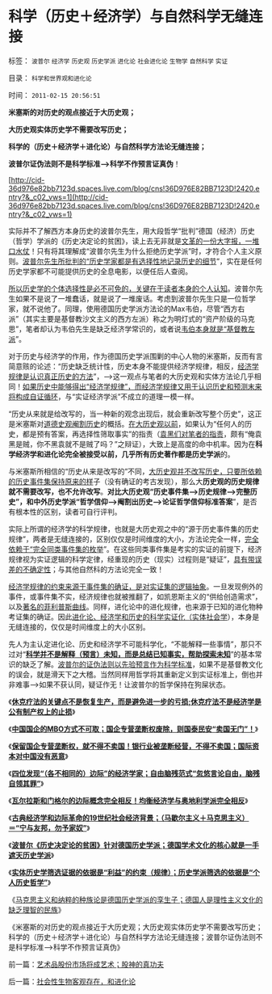 # 科学（历史＋经济学）与自然科学无缝连接

标签： `波普尔` `经济学` `历史观` `历史学派` `进化论` `社会进化论` `生物学` `自然科学` `实证` 

目录： `科学和世界观和进化论`

时间： `2011-02-15 20:56:51`

**米塞斯的对历史的观点接近于大历史观；**

**大历史观实体历史学不需要改写历史；**

**科学的（历史＋经济学＋进化论）与自然科学方法论无缝连接；**

**波普尔证伪法则不是科学标准——>科学不作预言证真伪**！

[http://cid-36d976e82bb7123d.spaces.live.com/blog/cns!36D976E82BB7123D!2420.entry?&_c02_vws=1](http://cid-36d976e82bb7123d.spaces.live.com/blog/cns!36D976E82BB7123D!2420.entry?&_c02_vws=1)

实际并不了解西方本身历史的波普尔先生，用大段哲学“批判”德国（经济）历史（哲学）学派的《历史决定论的贫困》，读上去无非就是[文革的一份大字报，一堆口水仗](../../../2010/8/20/意识形态口水学论文集.md)！只有将其理解成“波普尔先生为什么拒绝历史学派”时，才符合个人主义原则。[波普尔先生所批判的“历史学家都是有选择性地记录历史的细节](../../../2010/11/1/大历史观统一了现实和历史，没有“旧社会”和“道德典范”.md)”，实在是任何历史学家都不可能提供历史的全息电影，以便任后人查阅。

[所以历史学的个体选择性是必不可免的，关键在于读者本身的个人认知](../../../2010/10/9/波普尔批判的选择性采证和马克思的创造性伪证.md)。波普尔先生如果不是说了一堆蠢话，就是说了一堆废话。考虑到波普尔先生只是一位哲学家，就不说他了。同理，使用德国历史学派方法论的Max韦伯，尽管“西方右派”（其实主要是基督教沙文主义的西方左派）称之为明灯式的“资产阶级的马克思”，笔者却认为韦伯先生是缺乏经济学常识的，或者说[韦伯本身就是“基督教左派](../../../2011/1/19/“妖魔化美国”有全球“统一战线”.md)”。

对于历史与经济学的作用，作为德国历史学派围剿的中心人物的米塞斯，反而有言简意赅的论述：“历史缺乏统计性，历史本身不能提供经济学规律，相反，[经济学规律是认识真正历史的方法](../../../2008/11/2/现代历史学观，和现代历史学家.md)”，——>这一观点与笔者的大历史观和实体方法论几乎相同！[如果历史中能够得出“经济学规律”，而经济学规律又用于认识历史和预测末来将构成自证循环](../../../2010/11/1/为什么权威的历史不是科学？.md)，与“实证经济学派”不成立的道理一模一样。

“历史从来就是给改写的，当一种新的观念出现后，就会重新改写整个历史”，这正是米塞斯对[道德史观阉割历史](../../../2009/7/10/三脚猫真理艺术.md)的概括。[在大历史观以前](../../../2010/8/11/历史“评论”无所谓真实.md)，如果认为“任何人的历史，都是预有答案，再选择性筛取事实”的指责（[袁黑们对笔者的指责](../../../2008/10/26/阎崇年、金庸力挺袁崇焕体现真正的爱国者本色.md)，颇有“俺袁黑是贼，你不黑袁就不是贼了吗？”之辩证），大致上是高度的命中机率。因为在**科学经济学和进化论完全被接受以前，几乎所有历史著作都是历史学派**的。

与米塞斯所相信的“历史从来是改写的”不同，[大历史观并不改写历史，只要所依赖的历史事件集保持原来的样](../../../2009/7/4/绝对的真理存在吗？历史实证集如何认定.md)子（没有确证的考古发现），那么大**历史观的历史规律就不需要改写，也不允许改写**。**对比大历史观“历史事件集——>历史规律——>完整历史”，和中外历史学派“哲学信仰——>阉割出历史——>论证哲学信仰标准答案**”，是否有根本性的区别，读者可自行评判。

实际上所谓的经济学的科学规律，也就是大历史观之中的“源于历史事件集的历史规律”，两者是无缝连接的，区别仅仅是时间维度的大小，方法论完全一样，[完全依赖于“完全同类事件集的枚举](../../../2011/2/10/经济学的科学方法论与量子力学相似.md)”。在这些同类事件集是考实的实证的前提下，经济规律视为实证逻辑的科学定律，经重现的历史（现实）过程则是“疑证”，[具有带误差的不确定性](../../../2010/7/14/大历史观，付里叶变换的采样之疑证和实证.md)；与其他自然科的方法论完全一致！

[经济学规律的约束来源于事件集的确证，是对实证集的逻辑抽象](../../../2011/2/10/没有抽象就没有经济科学和奥卡姆法则.md)。一旦发现例外的事件，或事件集不实，经济规律也就被推翻了，如凯恩斯主义的“供给创造需求”，以及[著名的菲利普斯曲线](../../../2009/6/2/埋葬凯恩斯主义：盲人摸象的菲利普斯曲线.md)。同样，进化论中的进化规律，也来源于已知的进化物种考证集的确证。因此[进化论、经济学和历史的科学实证化（实体社会学](../../../2010/11/2/社会进化论是实用科学.md)），本身是无缝连接的，仅仅是时间维度上的大小区别。

先人为主认定进化论、历史和经济学不可能科学化，“不能解释一些事情”，那只不过对“[**科学并不是解释（预言）未知，而是总结已知事实，帮助探索未知**](../../../2009/12/2/科学不用于预测，科学家不是预言家，科学不是星相学.md)”的基本常识的缺乏了解。[波普尔的证伪法则以先验预言作为科学标准](../../../2009/6/18/科学不是理论！科学三要素包含波普尔证伪原则.md)，如果不是基督教文化的误会，就是滑天下之大稽。当然同样用哲学将其重新定义到实证标准上，倒也并非难事——>如果不获认同，疑证作无！让波普尔的哲学保持在狗屎状态。

《[**休克疗法的关键点不是恢复生产，而是避免进一步的亏损;休克疗法不是经济学是公有制产权上的止损**](../../../2011/2/11/边际退出成本和休克疗法.md)》

《[**中国国企的MBO方式不可取；国企专营垄断权废除，则国泰民安“卖国无门”！**](../../../2011/2/11/废除国企专营和垄断权，卖国将没门！.md)》

《[**保留国企专营垄断权，就不得不卖国！银行业被垄断经营，不得不卖国；国际资本对中国没有恶意**](../../../2011/2/11/国企卖国非情愿，不得不卖国！.md)》

《[**四位发现“（各不相同的）边际”的经济学家；自由脑残范式“忽悠言论自由，脑残自领其罪”**](../../../2011/2/12/中国古代“发现了”边际效应和帕累托累积.md)》

《[**瓦尔拉斯和门格尔的边际概念完全相反！均衡经济学与奥地利学派完全相反**](../../../2011/2/12/瓦尔拉斯和门格尔的边际概念完全相反.md)》

《[**古典经济学和边际革命的19世纪社会经济背景；（马歇尔主义＋马克思主义）＝“宁与友邦，勿予家奴”**](../../../2011/2/12/古典经济学和边际革命的社会背景.md)》

《[**波普尔《历史决定论的贫困》针对德国历史学派；德国学术文化的核心就是一手遮天历史学派**](../../../2011/2/12/古典经济学和边际革命的社会背景.md)》

《[**实体历史学筛选证据的依据是“利益”的约束（规律）；历史学派筛选的依据是“个人历史哲学”**](../../../2011/2/14/实体历史学方法论，和历史学派.md)》

《[马克思主义和纳粹的种族论是德国历史学派的孪生子；德国人是理性主义文化的缺乏理智的民族](../../../2011/2/14/德国历史学派的孪生子和中国春秋笔法.md)》

《米塞斯的对历史的观点接近于大历史观；大历史观实体历史学不需要改写历史；科学的（历史＋经济学＋进化论）与自然科学方法论无缝连接；波普尔证伪法则不是科学标准——>科学不作预言证真伪》



前一篇：[艺术品股份市场将成艺术；股神的真功夫](../../../2011/2/15/艺术品股份市场将成艺术；股神的真功夫.md)

后一篇：[社会性生物客观存在，和进化论](../../../2011/2/15/社会性生物客观存在，和进化论.md)